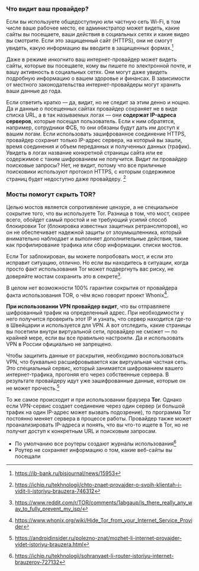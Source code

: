 ### Что видит ваш провайдер?
Если вы используете общедоступную или частную сеть Wi-Fi, в том числе ваше рабочее место, ее администратор может видеть, какие сайты вы посещаете, ваши действия в социальных сетях и какие видео вы смотрите. Если это защищенный сайт (HTTPS), они не смогут увидеть, какую информацию вы вводите в защищенных формах.[^1]

Даже в режиме инкогнито ваш интернет-провайдер может видеть сайты, которые вы посещаете, кому вы пишете по электронной почте, и вашу активность в социальных сетях. Они могут даже увидеть подробную информацию о вашем здоровье и финансах. В зависимости от местного законодательства интернет-провайдеры могут хранить ваши данные до года.

Если ответить кратко — да, видит, но не следит за этим денно и нощно. Да и данные о посещенных сайтах провайдер сохраняет не в виде списка URL, а в так называемых логах — они **содержат IP-адреса серверов**, которые посещал пользователь. Если к ним обратятся, например, сотрудники ФСБ, то они обязаны будут дать им доступ к вашим логам. Если использовать зашифрованное соединение HTTPS, провайдер сохранит только IP-адрес сервера, на который вы зашли, время соединения и объем переданных и полученных данных (трафик). Увидеть в логах название конкретной страницы сайта или ее содержимое с таким шифрованием не получится. Видит ли провайдер поисковые запросы? Нет, не видит, потому что все приличные поисковики используют протокол HTTPS, с которым содержимое страниц будет недоступно даже провайдеру. [^2]

### Мосты помогут скрыть TOR?
Целью мостов является сопротивление цензуре, а не специальное сокрытие того, что вы используете Tor. Разница в том, что мост, скорее всего, обойдет самый простой и не требующий усилий способ блокировки Tor (блокировка известных защитных ретрансляторов), но он не обеспечивает надежной защиты от злоумышленника, который внимательно наблюдает и выполняет дополнительные действия, такие как профилирование трафика или сбор информации. списки мостов.

Если Tor заблокирован, вы можете попробовать мост, и если это исправит ситуацию, отлично. Но если вы находитесь в ситуации, когда просто факт использования Tor может подвергнуть вас риску, не доверяйте мостам сохранить это в секрете[^5].

В целом нет возможности 100% гарантии сокрытия от провайдера факта использования TOR, о чём ясно говорит проект Whonix[^6].

**При использовании VPN провайдер видит**, что вы отправляете шифрованный трафик на определенный адрес. При необходимости у него получится проверить этот IP и узнать, что сервер находится где-то в Швейцарии и используется для VPN. А вот отследить, какие страницы вы посетили внутри виртуальной сети, провайдер не сможет — по крайней мере, если вы все правильно настроили. Да и использовать VPN в России официально не запрещено.

Чтобы защитить данные от раскрытия, необходимо воспользоваться VPN, что буквально расшифровывается как виртуальная частная сеть. Это специальный сервис, который занимается шифрованием вашего интернет-трафика, прогоняя его через собственные сервера. В результате провайдеру идут уже зашифрованные данные, которые он не может прочесть.[^4]

То же самое происходит и при использовании браузера **Tor**. Однако если VPN-сервис создает соединение через один сервер (и большой трафик на один IP-адрес может вызвать подозрение), то программа Tor постоянно меняет сервера в процессе работы. Провайдер также может проанализировать IP-адреса и понять, что вы что-то ищете в Tor, но не получит доступ к конкретным URL и поисковым запросам.

- По умолчанию все роутеры создают журналы использования[^3]
- Роутер не сохраняет информацию о том, какие веб-сайты вы посещали

[^1]: https://ib-bank.ru/bisjournal/news/15953
[^2]: https://ichip.ru/tekhnologii/chto-znaet-provajder-o-svoih-klientah-i-vidit-li-istoriyu-brauzera-746312
[^3]: https://ichip.ru/tekhnologii/sohranyaet-li-router-istoriyu-internet-brauzerov-727132
[^4]: https://androidinsider.ru/polezno-znat/mozhet-li-internet-provajder-videt-istoriyu-brauzera.html
[^5]: https://www.reddit.com/r/TOR/comments/1abgaup/is_there_really_any_way_to_fully_prevent_my_isp/
[^6]: https://www.whonix.org/wiki/Hide_Tor_from_your_Internet_Service_Provider
